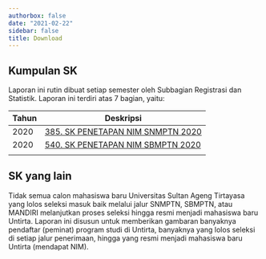 ```yaml
---
authorbox: false
date: "2021-02-22"
sidebar: false
title: Download
---
```


## **Kumpulan SK**

Laporan ini rutin dibuat setiap semester oleh Subbagian Registrasi dan Statistik. Laporan ini terdiri atas 7 bagian, yaitu:

| Tahun | Deskripsi                                                                                                               |
|-------|-------------------------------------------------------------------------------------------------------------------------|
| 2020  | [385. SK PENETAPAN NIM SNMPTN 2020](https://drive.google.com/file/d/1zXgfvr6WzToKRT8Ftbe2AjhbWe4VpmSr/view?usp=sharing) |
| 2020  | [540. SK PENETAPAN NIM SBMPTN 2020](https://drive.google.com/file/d/10uycg7uh-hBRnxJFv_L4oVFK-8B3JuOh/view?usp=sharing) |
|       |                                                                                                                         |

## **SK yang lain**

Tidak semua calon mahasiswa baru Universitas Sultan Ageng Tirtayasa yang lolos seleksi masuk baik melalui jalur SNMPTN, SBMPTN, atau MANDIRI melanjutkan proses seleksi hingga resmi menjadi mahasiswa baru Untirta. Laporan ini disusun untuk memberikan gambaran banyaknya pendaftar (peminat) program studi di Untirta, banyaknya yang lolos seleksi di setiap jalur penerimaan, hingga yang resmi menjadi mahasiswa baru Untirta (mendapat NIM).
